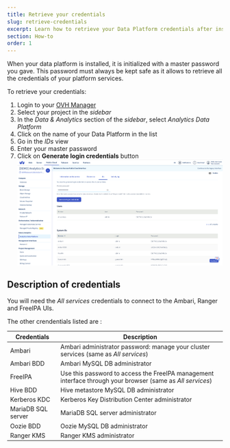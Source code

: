 ```yaml
---
title: Retrieve your credentials
slug: retrieve-credentials
excerpt: Learn how to retrieve your Data Platform credentials after installation
section: How-to
order: 1
---
```


When your data platform is installed, it is initialized with a master password you gave. This password must always be kept safe
as it allows to retrieve all the credentials of your platform services.  

To retrieve your credentials:

1.  Login to your [OVH Manager](https://www.ovh.com/manager/public-cloud/index.html)
2.  Select your project in the *sidebar* 
3.  In the *Data & Analytics* section of the *sidebar*, select *Analytics Data Platform*
4.  Click on the name of your Data Platform in the list
5.  Go in the *IDs* view
6.  Enter your master password
7.  Click on **Generate login credentials** button
![IDs view](images/manager_01.png)

## Description of credentials

You will need the *All services* credentials to connect to the Ambari, Ranger and FreeIPA UIs.

The other crendentials listed are :

Credentials         | Description
--------------------|----------------------------------------------------------
 Ambari             | Ambari administrator password: manage your cluster services (same as *All services*)
 Ambari BDD         | Ambari MySQL DB administrator
 FreeIPA            | Use this password to access the FreeIPA management interface through your browser (same as *All services*)
 Hive BDD           | Hive metastore MySQL DB administrator
 Kerberos KDC       | Kerberos Key Distribution Center administrator
 MariaDB SQL server | MariaDB SQL server administrator
 Oozie BDD          | Oozie MySQL DB administrator
 Ranger KMS         | Ranger KMS administrator
